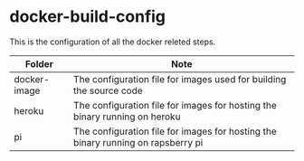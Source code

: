 # docker-build-config
This is the configuration of all the docker releted steps.


|Folder|Note|
|------|----|
|docker-image| The configuration file for images used for building the source code|
|heroku| The configuration file for images for hosting the binary running on heroku|
|pi| The configuration file for images for hosting the binary running on rapsberry pi|
